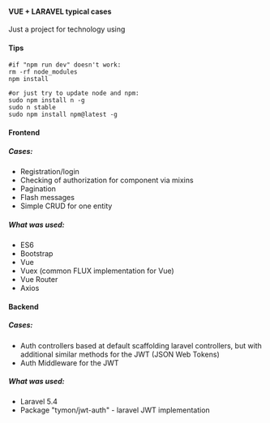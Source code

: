 #### VUE + LARAVEL typical cases

Just a project for technology using


#### Tips

    #if "npm run dev" doesn't work:
    rm -rf node_modules
    npm install
    
    #or just try to update node and npm:
    sudo npm install n -g
    sudo n stable
    sudo npm install npm@latest -g
    
#### Frontend

##### Cases:

- Registration/login
- Checking of authorization for component via mixins
- Pagination
- Flash messages
- Simple CRUD for one entity

##### What was used:

- ES6
- Bootstrap
- Vue
- Vuex (common FLUX implementation for Vue)
- Vue Router    
- Axios

#### Backend

##### Cases:

- Auth controllers based at default scaffolding laravel controllers, but with additional similar methods for the JWT (JSON Web Tokens) 
- Auth Middleware for the JWT

##### What was used:

- Laravel 5.4
- Package "tymon/jwt-auth" - laravel JWT implementation
